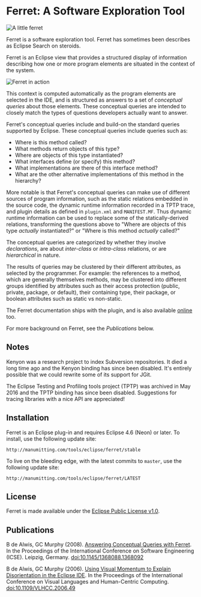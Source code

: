 # Ferret: A Software Exploration Tool

![A little ferret](site/src/main/resources/XenoFerret.jpg)

Ferret is a software exploration tool.  Ferret has sometimes been
describes as Eclipse Search on steroids.

Ferret is an Eclipse view that provides a structured display of
information describing how one or more program elements are situated
in the context of the system.

![Ferret in action](site/src/main/resources/doc/ferret-demo.png)

This context is computed automatically as the program elements are
selected in the IDE, and is structured as answers to a set of
_conceptual queries_ about those elements.  These conceptual
queries are intended to closely match the types of questions
developers actually want to answer.

Ferret's conceptual queries include and build-on the standard
queries supported by Eclipse. 
These conceptual queries include queries such as:

  - Where is this method called?
  - What methods return objects of this type?
  - Where are objects of this type instantiated?
  - What interfaces define (or specify) this method?
  - What implementations are there of this interface method?
  - What are the other alternative implementations of this method in
    the hierarchy?

More notable is that Ferret's conceptual
queries can make use of different sources of program information,
such as the static relations embedded in the source code, the
dynamic runtime information recorded in a TPTP trace, and
plugin details as defined in `plugin.xml` and `MANIFEST.MF`.
Thus dynamic runtime information can be used to replace
some of the statically-derived relations, transforming the questions
above to "Where are objects of this type _actually_ instantiated?"
or "Where is this method _actually_ called?"

The conceptual queries are categorized by whether they involve
_declarations_, are about _inter-class_ or _intra-class_
relations, or are _hierarchical_ in nature.

The results of queries may be clustered by their different
attributes, as selected by the programmer.  For example: the references
to a method, which are generally themselves methods, may be clustered
into different groups identified by attributes such as their access
protection (public, private, package, or default), their containing
type, their package, or boolean attributes such as static vs
non-static.

The Ferret documentation ships with the plugin, and is also available 
[online](http://manumitting.com/tools/eclipse/ferret/stable/doc/) too.

For more background on Ferret, see the _Publications_
below.

## Notes

Kenyon was a research project to index Subversion repositories.  It died
a long time ago and the Kenyon binding has since been disabled.  It's
entirely possible that we could rewrite some of its support for JGit.

The Eclipse Testing and Profiling tools project (TPTP) was archived in
May 2016 and the TPTP binding has since been disabled.  Suggestions for
tracing libraries with a nice API are appreciated!

## Installation

Ferret is an Eclipse plug-in and requires Eclipse 4.6 (Neon) or
later.  To install, use the following update site:

    http://manumitting.com/tools/eclipse/ferret/stable

To live on the bleeding edge, with the latest commits to `master`,
use the following update site:

    http://manumitting.com/tools/eclipse/ferret/LATEST

## License

Ferret is made available under the <a
href="https://www.eclipse.org/legal/epl-v10.html">Eclipse Public License
v1.0</a>.

## Publications

B de Alwis, GC Murphy (2008).  [Answering Conceptual Queries with
Ferret](https://scholar.google.com/citations?view_op=view_citation&hl=en&user=Kk_J-4MAAAAJ&citation_for_view=Kk_J-4MAAAAJ:u-x6o8ySG0sC). 
In the Proceedings of the International Conference on Software Engineering
(ICSE). Leipzig, Germany.
[doi:10.1145/1368088.1368092](http://dx.doi.org/10.1145/1368088.1368092)

B de Alwis, GC Murphy (2006).  [Using Visual Momentum to Explain
Disorientation in the Eclipse
IDE](https://scholar.google.com/citations?view_op=view_citation&hl=en&user=Kk_J-4MAAAAJ&citation_for_view=Kk_J-4MAAAAJ:9yKSN-GCB0IC).
In the Proceedings of the International Conference
on Visual Languages and Human-Centric Computing. 
[doi:10.1109/VLHCC.2006.49](http://dx.doi.org/10.1109/VLHCC.2006.49)
